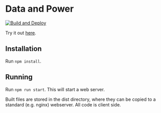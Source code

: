 # Data and Power

[![Build and Deploy](https://github.com/VMWMM/data-and-power/actions/workflows/pages.yml/badge.svg)](https://github.com/VMWMM/data-and-power/actions/workflows/pages.yml)

Try it out [here](https://vmwmm.github.io/data-and-power/).

## Installation

Run `npm install`.

## Running

Run `npm run start`. This will start a web server.

Built files are stored in the dist directory, where they can be copied to a standard (e.g. nginx) webserver. All code is client side.
